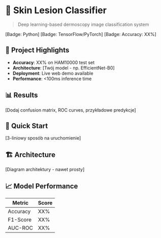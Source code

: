 # 🔬 Skin Lesion Classifier
> Deep learning-based dermoscopy image classification system

[Badge: Python] [Badge: TensorFlow/PyTorch] [Badge: Accuracy: XX%]

## 🎯 Project Highlights
- **Accuracy**: XX% on HAM10000 test set
- **Architecture**: [Twój model - np. EfficientNet-B0]
- **Deployment**: Live web demo available
- **Performance**: <100ms inference time

## 📊 Results
[Dodaj confusion matrix, ROC curves, przykładowe predykcje]

## 🚀 Quick Start
[3-liniowy sposób na uruchomienie]

## 🏗️ Architecture
[Diagram architektury - nawet prosty]

## 📈 Model Performance
| Metric | Score |
|--------|-------|
| Accuracy | XX% |
| F1-Score | XX% |
| AUC-ROC | XX% |